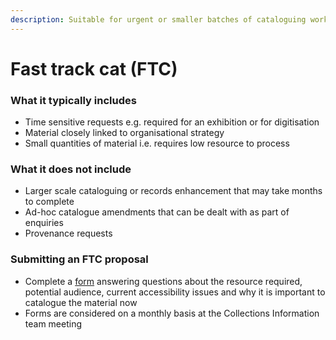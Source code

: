 ```yaml
---
description: Suitable for urgent or smaller batches of cataloguing work
---
```


# Fast track cat (FTC)

### What it typically includes

* Time sensitive requests e.g. required for an exhibition or for digitisation
* Material closely linked to organisational strategy
* Small quantities of material i.e. requires low resource to process

### What it does not include

* Larger scale cataloguing or records enhancement that may take months to complete
* Ad-hoc catalogue amendments that can be dealt with as part of enquiries
* Provenance requests

### Submitting an FTC proposal

* Complete a [form](https://forms.office.com/Pages/ResponsePage.aspx?id=Wmd6O8gfg0mhAMxSt2R3N8zj6X8xtrJPiXZJdS9BXaZUNElKRDNWNUpVOEtUMklZODRLS0RPSzBHUy4u) answering questions about the resource required, potential audience, current accessibility issues and why it is important to catalogue the material now
* Forms are considered on a monthly basis at the Collections Information team meeting

